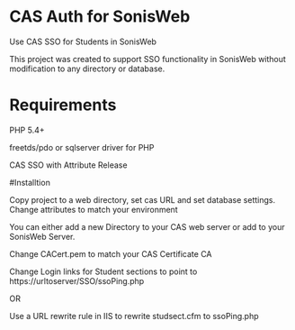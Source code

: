 # CAS Auth for SonisWeb
Use CAS SSO for Students in SonisWeb

This project was created to support SSO functionality in SonisWeb without modification to any directory or database.

# Requirements
PHP 5.4+

freetds/pdo or sqlserver driver for PHP

CAS SSO with Attribute Release

#Installtion

Copy project to a web directory, set cas URL and set database settings. Change attributes to match your environment

You can either add a new Directory to your CAS web server or add to your SonisWeb Server.

Change CACert.pem to match your CAS Certificate CA

Change Login links for Student sections to point to https://urltoserver/SSO/ssoPing.php

OR 

Use a URL rewrite rule in IIS to rewrite studsect.cfm to ssoPing.php
